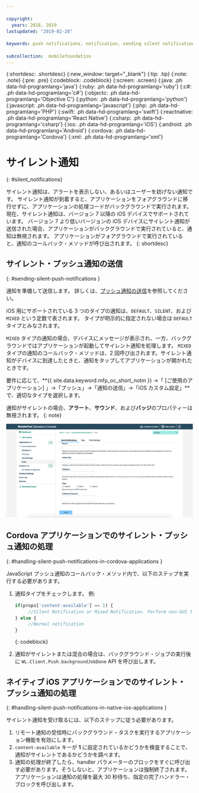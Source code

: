 ```yaml
---

copyright:
  years: 2018, 2019
lastupdated: "2019-02-28"

keywords: push notifications, notification, sending silent notifications

subcollection:  mobilefoundation
---
```


{:shortdesc: .shortdesc}
{:new_window: target="_blank"}
{:tip: .tip}
{:note: .note}
{:pre: .pre}
{:codeblock: .codeblock}
{:screen: .screen}
{:java: .ph data-hd-programlang='java'}
{:ruby: .ph data-hd-programlang='ruby'}
{:c#: .ph data-hd-programlang='c#'}
{:objectc: .ph data-hd-programlang='Objective C'}
{:python: .ph data-hd-programlang='python'}
{:javascript: .ph data-hd-programlang='javascript'}
{:php: .ph data-hd-programlang='PHP'}
{:swift: .ph data-hd-programlang='swift'}
{:reactnative: .ph data-hd-programlang='React Native'}
{:csharp: .ph data-hd-programlang='csharp'}
{:ios: .ph data-hd-programlang='iOS'}
{:android: .ph data-hd-programlang='Android'}
{:cordova: .ph data-hd-programlang='Cordova'}
{:xml: .ph data-hd-programlang='xml'}

# サイレント通知
{: #silent_notifications}

サイレント通知は、アラートを表示しない、あるいはユーザーを妨げない通知です。 サイレント通知が到着すると、アプリケーションをフォアグラウンドに移行せずに、アプリケーションの処理コードがバックグラウンドで実行されます。 現在、サイレント通知は、バージョン 7 以降の iOS デバイスでサポートされています。 バージョン 7 より低いバージョンの iOS デバイスにサイレント通知が送信された場合、アプリケーションがバックグラウンドで実行されていると、通知は無視されます。 アプリケーションがフォアグラウンドで実行されていると、通知のコールバック・メソッドが呼び出されます。
{: shortdesc}

## サイレント・プッシュ通知の送信
{: #sending-silent-push-notifications }

通知を準備して送信します。 詳しくは、[プッシュ通知の送信](/docs/services/mobilefoundation?topic=mobilefoundation-send_push_notifications#send_push_notifications)を参照してください。

iOS 用にサポートされている 3 つのタイプの通知は、`DEFAULT`、`SILENT`、および `MIXED` という定数で表されます。 タイプが明示的に指定されない場合は `DEFAULT` タイプとみなされます。

`MIXED` タイプの通知の場合、デバイスにメッセージが表示され、一方、バックグラウンドではアプリケーションが起動してサイレント通知を処理します。 `MIXED` タイプの通知のコールバック・メソッドは、2 回呼び出されます。サイレント通知がデバイスに到達したときと、通知をタップしてアプリケーションが開かれたときです。

要件に応じて、**{{ site.data.keyword.mfp_oc_short_notm }} →「 [ご使用のアプリケーション] 」→「プッシュ」→「通知の送信」→「iOS カスタム設定」**で、適切なタイプを選択します。

通知がサイレントの場合、**アラート**、**サウンド**、および**バッジ**のプロパティーは無視されます。
{: note}

![{{ site.data.keyword.mfp_oc_short_notm }} での iOS サイレント通知の通知タイプの設定](images/notification-type-for-silent-notifications.png)

## Cordova アプリケーションでのサイレント・プッシュ通知の処理
{: #handling-silent-push-notifications-in-cordova-applications }

JavaScript プッシュ通知のコールバック・メソッド内で、以下のステップを実行する必要があります。

1. 通知タイプをチェックします。 例:

   ```javascript
   if(props['content-available'] == 1) {
        //Silent Notification or Mixed Notification. Perform non-GUI tasks here.
   } else {
        //Normal notification
   }
   ```
   {: codeblock}

2. 通知がサイレントまたは混合の場合は、バックグラウンド・ジョブの実行後に `WL.Client.Push.backgroundJobDone` API を呼び出します。

## ネイティブ iOS アプリケーションでのサイレント・プッシュ通知の処理
{: #handling-silent-push-notifications-in-native-ios-applications }

サイレント通知を受け取るには、以下のステップに従う必要があります。

1. リモート通知の受信時にバックグラウンド・タスクを実行するアプリケーション機能を有効にします。
2. `content-available` キーが **1** に設定されているかどうかを検査することで、通知がサイレントであるかどうかを調べます。
3. 通知の処理が終了したら、handler パラメーターのブロックをすぐに呼び出す必要があります。そうしないと、アプリケーションは強制終了されます。 アプリケーションは通知の処理を最大 30 秒待ち、指定の完了ハンドラー・ブロックを呼び出します。
